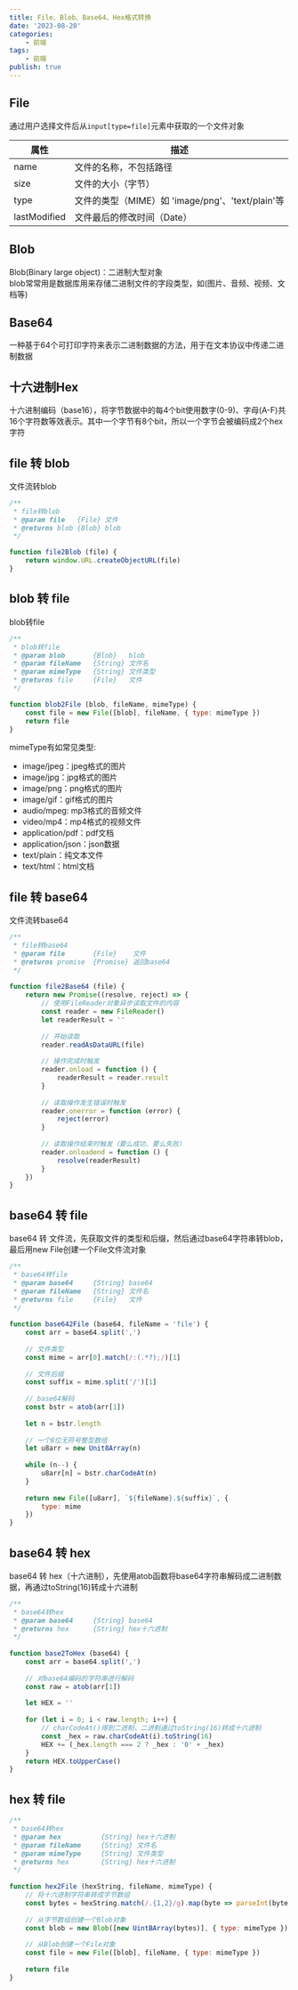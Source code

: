 ```yaml
---
title: File、Blob、Base64、Hex格式转换
date: '2023-08-20'
categories:
    - 前端
tags:
    - 前端
publish: true
---
```


## File
通过用户选择文件后从`input[type=file]`元素中获取的一个文件对象

|   属性   |       描述          |
|   ----   |        ----        |
|  name   |  文件的名称，不包括路径 |
|  size  |  文件的大小（字节） |
|  type     |  文件的类型（MIME）如 'image/png'、'text/plain'等 |
|  lastModified     |  文件最后的修改时间（Date） |

## Blob
Blob(Binary large object)：二进制大型对象<br />
blob常常用是数据库用来存储二进制文件的字段类型，如(图片、音频、视频、文档等)

## Base64
一种基于64个可打印字符来表示二进制数据的方法，用于在文本协议中传递二进制数据

## 十六进制Hex
十六进制编码（base16），将字节数据中的每4个bit使用数字(0-9)、字母(A-F)共16个字符数等效表示。其中一个字节有8个bit，所以一个字节会被编码成2个hex字符

## file 转 blob
文件流转blob
```javascript
/**
 * file转blob
 * @param file   {File} 文件
 * @returns blob {Blob} blob
 */

function file2Blob (file) {
    return window.URL.createObjectURL(file)
}

```

## blob 转 file
blob转file
```javascript
/**
 * blob转file
 * @param blob       {Blob}   blob
 * @param fileName   {String} 文件名
 * @param mimeType   {String} 文件类型
 * @returns file     {File}   文件
 */

function blob2File (blob, fileName, mimeType) {
    const file = new File([blob], fileName, { type: mimeType })
    return file
}
```

mimeType有如常见类型: 
+ image/jpeg：jpeg格式的图片
+ image/jpg：jpg格式的图片
+ image/png：png格式的图片
+ image/gif：gif格式的图片
+ audio/mpeg: mp3格式的音频文件
+ video/mp4：mp4格式的视频文件
+ application/pdf：pdf文档
+ application/json：json数据
+ text/plain：纯文本文件
+ text/html：html文档

## file 转 base64
文件流转base64
```javascript
/**
 * file转base64
 * @param file       {File}    文件
 * @returns promise  {Promise} 返回base64
 */
 
function file2Base64 (file) {
    return new Promise((resolve, reject) => {
        // 使用FileReader对象异步读取文件的内容
        const reader = new FileReader()
        let readerResult = ''
        
        // 开始读取
        reader.readAsDataURL(file)
        
        // 操作完成时触发
        reader.onload = function () {
            readerResult = reader.result
        }
        
        // 读取操作发生错误时触发
        reader.onerror = function (error) {
            reject(error)
        }
        
        // 读取操作结束时触发（要么成功、要么失败）
        reader.onloadend = function () {
            resolve(readerResult)
        }
    })
}
```

## base64 转 file
base64 转 文件流，先获取文件的类型和后缀，然后通过base64字符串转blob，最后用new File创建一个File文件流对象
```javascript
/**
 * base64转file
 * @param base64     {String} base64
 * @param fileName   {String} 文件名 
 * @returns file     {File}   文件
 */
 
function base642File (base64, fileName = 'file') {
    const arr = base64.split(',')
    
    // 文件类型
    const mime = arr[0].match(/:(.*?);/)[1]
    
    // 文件后缀
    const suffix = mime.split('/')[1]
    
    // base64解码
    const bstr = atob(arr[1])
    
    let n = bstr.length
    
    // 一个8位无符号整型数组
    let u8arr = new Unit8Array(n)
    
    while (n--) {
        u8arr[n] = bstr.charCodeAt(n)
    }
    
    return new File([u8arr], `${fileName}.${suffix}`, {
        type: mime
    })
}

```

## base64 转 hex
base64 转 hex（十六进制），先使用atob函数将base64字符串解码成二进制数据，再通过toString(16)转成十六进制
```javascript
/**
 * base64转hex
 * @param base64     {String} base64 
 * @returns hex      {String} hex十六进制
 */
 
function base2ToHex (base64) {
    const arr = base64.split(',')
    
    // 对base64编码的字符串进行解码
    const raw = atob(arr[1])
    
    let HEX = ''
    
    for (let i = 0; i < raw.length; i++) {
        // charCodeAt()得到二进制，二进制通过toString(16)转成十六进制
        const _hex = raw.charCodeAt(i).toString(16)
        HEX += (_hex.length === 2 ? _hex : '0' + _hex)
    }
    return HEX.toUpperCase()
}
```

## hex 转 file
```javascript
/**
 * base64转hex
 * @param hex          {String} hex十六进制 
 * @param fileName     {String} 文件名 
 * @param mimeType     {String} 文件类型
 * @returns hex        {String} hex十六进制
 */
 
function hex2File (hexString, fileName, mimeType) {
    // 将十六进制字符串转成字节数组
    const bytes = hexString.match(/.{1,2}/g).map(byte => parseInt(byte, 16))
    
    // 从字节数组创建一个Blob对象
    const blob = new Blob([new UintBArray(bytes)], { type: mimeType })
    
    // 从Blob创建一个File对象
    const file = new File([blob], fileName, { type: mimeType })
    
    return file
}
```